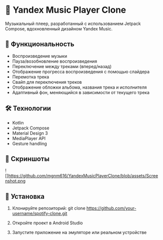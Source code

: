 # 🎵 Yandex Music Player Clone

Музыкальный плеер, разработанный с использованием Jetpack Compose, вдохновленный дизайном Yandex Music.

## 📱 Функциональность

- Воспроизведение музыки
- Пауза/возобновление воспроизведения
- Переключение между треками (вперед/назад)
- Отображение прогресса воспроизведения с помощью слайдера
- Перемотка трека
- Свайп для переключения треков
- Отображение обложки альбома, названия трека и исполнителя
- Адаптивный фон, меняющийся в зависимости от текущего трека

## 🛠 Технологии

- Kotlin
- Jetpack Compose
- Material Design 3
- MediaPlayer API
- Gesture handling

## 📸 Скриншоты

![]https://github.com/mgnm616/YandexMusicPlayerClone/blob/assets/Screenshot.png

## 🚀 Установка

1. Клонируйте репозиторий:
git clone https://github.com/your-username/spotify-clone.git

2. Откройте проект в Android Studio

3. Запустите приложение на эмуляторе или реальном устройстве
